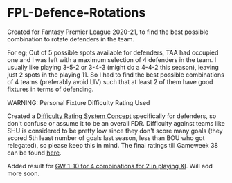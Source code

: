 # FPL-Defence-Rotations

Created for Fantasy Premier League 2020-21, to find the best possible combination to rotate defenders in the team.

For eg; Out of 5 possible spots available for defenders, TAA had occupied one and I was left with a maximum selection of 4 defenders in the team.
I usually like playing 3-5-2 or 3-4-3 (might do a 4-4-2 this season), leaving just 2 spots in the playing 11. So I had to find the best possible combinations of 4 teams (preferably avoid LIV) such that at least 2 of them have good fixtures in terms of defending.


WARNING: Personal Fixture Difficulty Rating Used

Created a [Difficulty Rating System Concept](https://github.com/priyanshux/FPL-Defence-Rotations/blob/master/FDR_Concept "FDR Concept for Defenders") specifically for defenders, so don't confuse or assume it to be an overall FDR. Difficulty against teams like SHU is considered to be pretty low since they don't score many goals (they scored 5th least number of goals last season, less than BOU who got relegated), so please keep this in mind. The final ratings till Gameweek 38 can be found [here](https://github.com/priyanshux/FPL-Defence-Rotations/blob/master/FPL_Defence_FDR.csv "Difficulty Ratings for Defenders").

Added result for [GW 1-10 for 4 combinations for 2 in playing XI](https://github.com/priyanshux/FPL-Defence-Rotations/blob/master/Results/GW10_4_2.csv "Result till GW 10 for 4 combo for 2 in XI").
Will add more soon.
